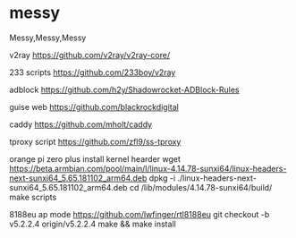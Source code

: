 # messy
Messy,Messy,Messy

v2ray
https://github.com/v2ray/v2ray-core/

233 scripts
https://github.com/233boy/v2ray

adblock
https://github.com/h2y/Shadowrocket-ADBlock-Rules

guise web
https://github.com/blackrockdigital

caddy
https://github.com/mholt/caddy

tproxy script
https://github.com/zfl9/ss-tproxy

orange pi zero plus
install kernel hearder
wget https://beta.armbian.com/pool/main/l/linux-4.14.78-sunxi64/linux-headers-next-sunxi64_5.65.181102_arm64.deb
dpkg -i ./linux-headers-next-sunxi64_5.65.181102_arm64.deb 
cd /lib/modules/4.14.78-sunxi64/build/
make scripts

8188eu ap mode
https://github.com/lwfinger/rtl8188eu
git checkout -b v5.2.2.4 origin/v5.2.2.4
make && make install
